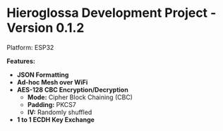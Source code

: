 # Hieroglossa Development Project - Version 0.1.2

Platform: ESP32

**Features:**

- **JSON Formatting**
- **Ad-hoc Mesh over WiFi**
- **AES-128 CBC Encryption/Decryption**
  - **Mode:** Cipher Block Chaining (CBC)
  - **Padding:** PKCS7
  - **IV:** Randomly shuffled
- **1 to 1 ECDH Key Exchange**


